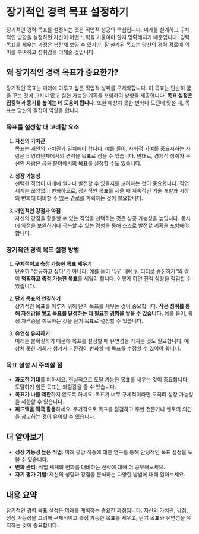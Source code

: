 # 장기적인 경력 목표 설정하기

장기적인 경력 목표를 설정하는 것은 직업적 성공의 핵심입니다. 미래를 설계하고 구체적인 방향을 설정하면 자신이 어떤 노력을 기울여야 할지 명확해지기 때문입니다. 경력 목표를 세우는 과정은 복잡해 보일 수 있지만, 잘 설계된 목표는 당신의 경력 경로에 의미를 부여하고 성취감을 더해줄 것입니다.

## 왜 장기적인 경력 목표가 중요한가?

장기적인 목표는 미래에 이루고 싶은 직업적 성취를 구체화합니다. 이 목표는 단순히 꿈을 꾸는 것에 그치지 않고 실현 가능한 계획을 포함하여 방향을 제공합니다. **목표 설정은 집중력과 동기를 높이는 데 도움이 됩니다.** 또한 예상치 못한 변화나 도전에 맞설 때, 목표는 당신의 길잡이 역할을 합니다.

### 목표를 설정할 때 고려할 요소

1. **자신의 가치관**  
   목표는 개인의 가치관과 일치해야 합니다. 예를 들어, 사회적 기여를 중요시하는 사람은 비영리단체에서의 경력을 목표로 삼을 수 있습니다. 반대로, 경제적 성취가 우선인 사람은 금융 분야에서의 목표를 설정할 수도 있습니다.

2. **성장 가능성**  
   선택한 직업이 미래에 얼마나 발전할 수 있을지를 고려하는 것이 중요합니다. 직업 세계는 끊임없이 변화하므로, 장기적인 목표를 세울 때 지속적인 기술 개발과 시장의 변화에 대비할 수 있는 경로를 계획하는 것이 필요합니다.

3. **개인적인 강점과 약점**  
   자신의 강점을 활용할 수 있는 직업을 선택하는 것은 성공 가능성을 높입니다. 동시에 약점을 보완하거나 극복할 수 있는 경험을 통해 스스로 발전할 계획을 포함해야 합니다.

### 장기적인 경력 목표 설정 방법

1. **구체적이고 측정 가능한 목표 세우기**  
   단순히 "성공하고 싶다"가 아니라, 예를 들어 "5년 내에 팀 리더로 승진하기"와 같이 **명확하고 측정 가능한 목표**를 세워야 합니다. 이렇게 하면 진척 상황을 점검할 수 있습니다.

2. **단기 목표와 연결하기**  
   장기적인 목표를 이루기 위해 단기 목표를 세우는 것이 중요합니다. **작은 성취를 통해 자신감을 쌓고 목표를 달성하는 데 필요한 경험을 쌓을 수 있습니다.** 예를 들어, 특정 자격증을 취득하는 것을 단기 목표로 설정할 수 있습니다.

3. **유연성 유지하기**  
   미래는 불확실하기 때문에 목표를 설정할 때 유연성을 가지는 것도 필요합니다. 예상치 못한 기회가 생기거나 환경이 변화할 때 목표를 수정할 수 있어야 합니다.

### 목표 설정 시 주의할 점

- **과도한 기대**를 피하세요. 현실적으로 도달 가능한 목표를 세우는 것이 중요합니다. 도달하기 힘든 목표는 좌절감을 줄 수 있습니다.
- **목표가 나를 제한**하지 않도록 하세요. 목표가 너무 구체적이라면 오히려 성장 가능성을 제한할 수 있습니다.
- **피드백을 적극 활용**하세요. 주기적으로 목표를 점검하고 주변 전문가나 멘토의 의견을 참고하는 것이 유익할 수 있습니다.

## 더 알아보기

- **성장 가능성 높은 직업**: 미래 유망 직종에 대한 연구를 통해 안정적인 목표 설정을 도울 수 있습니다.
- **변화 관리**: 직업 세계의 변화를 대비하는 전략에 대해 더 공부해보세요.
- **자기 평가 기법**: 자신의 성향과 강점을 분석하는 다양한 방법에 대해 알아보세요.

## 내용 요약

장기적인 경력 목표 설정은 미래를 계획하는 중요한 과정입니다. 자신의 가치관, 강점, 성장 가능성을 고려해 구체적이고 측정 가능한 목표를 세우고, 단기 목표와 유연성을 유지하는 것이 중요합니다.